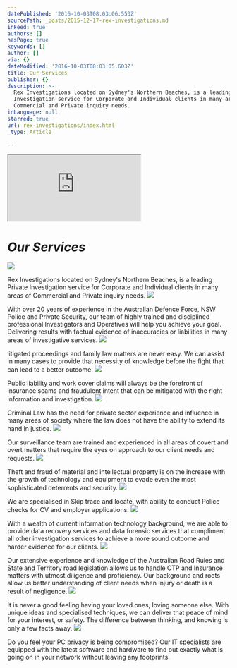```yaml
---
datePublished: '2016-10-03T08:03:06.553Z'
sourcePath: _posts/2015-12-17-rex-investigations.md
inFeed: true
authors: []
hasPage: true
keywords: []
author: []
via: {}
dateModified: '2016-10-03T08:03:05.603Z'
title: Our Services
publisher: {}
description: >-
  Rex Investigations located on Sydney's Northern Beaches, is a leading Private
  Investigation service for Corporate and Individual clients in many areas of
  Commercial and Private inquiry needs.
inLanguage: null
starred: true
url: rex-investigations/index.html
_type: Article

---
```

<iframe src="https://the-grid.github.io/ed-location/?latitude=-25.734968&amp;longitude=134.489563&amp;zoom=3&amp;address=Australia" style=""></iframe>

# _**Our Services**_
![](https://the-grid-user-content.s3-us-west-2.amazonaws.com/759a33cb-e8d0-4846-a70d-77b4582a4f0f.jpg)

Rex Investigations located on Sydney's Northern Beaches, is a leading Private Investigation service for Corporate and Individual clients in many areas of Commercial and Private inquiry needs.
![](https://the-grid-user-content.s3-us-west-2.amazonaws.com/d0ceeb59-5c58-43f0-b469-d6f1a9e9ef2c.jpg)

With over 20 years of experience in the Australian Defence Force, NSW Police and Private Security, our team of highly trained and disciplined professional Investigators and Operatives will help you achieve your goal. Delivering results with factual evidence of inaccuracies or liabilities in many areas of investigative services.
![](https://the-grid-user-content.s3-us-west-2.amazonaws.com/4f374d7a-a814-4c70-9c1c-1d3bb7419482.jpg)

litigated proceedings and family law matters are never easy. We can assist in many cases to provide that necessity of knowledge before the fight that can lead to a better outcome.
![](https://the-grid-user-content.s3-us-west-2.amazonaws.com/85cba030-0a9f-4230-aa54-53d9ccbd8ca4.jpg)

Public liability and work cover claims will always be the forefront of insurance scams and fraudulent intent that can be mitigated with the right information and investigation.
![](https://the-grid-user-content.s3-us-west-2.amazonaws.com/012ed6d3-e526-43d7-acd6-7ec42e08d0f0.png)

Criminal Law has the need for private sector experience and influence in many areas of society where the law does not have the ability to extend its hand in justice.
![](https://the-grid-user-content.s3-us-west-2.amazonaws.com/09f6dd3a-0eb0-475d-bb24-e918e700773a.jpg)

Our surveillance team are trained and experienced in all areas of covert and overt matters that require the eyes on approach to our client needs and requests.
![](https://the-grid-user-content.s3-us-west-2.amazonaws.com/d151c47a-d518-472d-bc37-c4aa8980a03c.jpg)

Theft and fraud of material and intellectual property is on the increase with the growth of technology and equipment to evade even the most sophisticated deterrents and security.
![](https://s3-us-west-2.amazonaws.com/the-grid-img/p/618722df91a9ac5e86b569fa76c2f21ec2bd6d95.png)

We are specialised in Skip trace and locate, with ability to conduct Police checks for CV and employer applications.
![](https://s3-us-west-2.amazonaws.com/the-grid-img/p/083d740985a4ece7b0707c39b79cecacac3b9920.jpg)

With a wealth of current information technology background, we are able to provide data recovery services and data forensic services that compliment all other investigation services to achieve a more sound outcome and harder evidence for our clients.
![](https://the-grid-user-content.s3-us-west-2.amazonaws.com/a6e8a611-29ea-4855-aa21-4d1e70e8961a.jpg)

Our extensive experience and knowledge of the Australian Road Rules and State and Territory road legislation allows us to handle CTP and Insurance matters with utmost diligence and proficiency. Our background and roots allow us better understanding of client needs when Injury or death is a result of negligence.
![](https://the-grid-user-content.s3-us-west-2.amazonaws.com/b9279eda-216a-4dd0-af83-797ab900bb62.png)

It is never a good feeling having your loved ones, loving someone else. With unique ideas and specialised techniques, we can deliver that peace of mind for your interest, or safety. The difference between thinking, and knowing is only a few facts away.
![](https://the-grid-user-content.s3-us-west-2.amazonaws.com/e7bb7433-50a5-4b9c-81a6-d77c3e85301f.jpg)

Do you feel your PC privacy is being compromised? Our IT specialists are equipped with the latest software and hardware to find out exactly what is going on in your network without leaving any footprints.